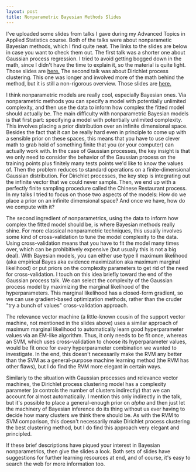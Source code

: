 ```yaml
---
layout: post
title: Nonparametric Bayesian Methods Slides
---
```

I've uploaded some slides from talks I gave during my Advanced Topics in Applied Statistics course.
Both of the talks were about nonparametic Bayesian methods, which I find quite neat.
The links to the slides are below in case you want to check them out.
The first talk was a shorter one about Gaussian process regression.
I tried to avoid getting bogged down in the math, since I didn't have the time to explain it, so the material is quite light.
Those slides are [here.](http://rpubs.com/jnd18/gpslides)
The second talk was about Dirichlet process clustering.
This one was longer and involved more of the math behind the method, but it is still a non-rigorous overview.
Those slides are [here.](http://rpubs.com/jnd18/dpslides)

I think nonparametric models are really cool, especially Bayesian ones.
Via nonparametric methods you can specify a model with potentially unlimited complexity, and then use the data to inform how complex the fitted model should actually be.
The main difficulty with nonparametric Bayesian models is that first part: specifying a model with potentially unlimited complexity.
This involves placing a prior distribution over an infinite dimensional space.
Besides the fact that it can be really hard even in principle to come up with a sensible prior on these spaces,
this means that you have to use clever math to grab hold of something finite that you (or your computer) can actually work with.
In the case of Gaussian processes, the key insight is that we only need to consider the behavior of the Gaussian process 
on the training points plus finitely many tests points we'd like to know the values of. Then the problem reduces to standard operations on a finite-dimensional Gaussian distribution.
For Dirichlet processes, the key step is integrating out the infinite vector that we could never sample.
Then, we end up with a perfectly finite sampling procedure called the Chinese Restaurant process.
In my talks I tried to focus on those two aspects of the models: How do we place a prior on an infinite dimensional space? And once we have, how do we compute with it?

The second ingredient of nonparametrics, using the data to inform how complex the fitted model should be, is where Bayesian methods really shine.
For more classical nonparametric techniques, this usually involves some kind of cross-validation to tune the model complexity to the data.
Using cross-validation means that you have to fit the model many times over, which can be prohibitively expensive (but usually this is not a big deal).
With Bayesian models, you can either use type II maximum likelihood (aka empirical Bayes aka evidence maximization aka maximum marginal likelihood)
 or put priors on the complexity parameters to get rid of the need for cross-validation.
I touch on this idea briefly toward the end of the Gaussian process talk.
We can select the complexity of the Gaussian process model by maximizing the marginal likelihood of the hyperparameters.
This marginal likelihood has a closed-form gradient, so we can use gradient-based optimization methods, rather than the cruder "try a bunch of values" cross-validation approach.

The relevance vector machine (a little-known cousin of the support vector machine, not mentioned in the slides above)
 uses a similar approach of maximum marginal likelihood to automatically learn good hyperparameter values
via an EM-like algorithm. Thus, it only needs to be fit once, whereas an SVM, which uses cross-validation to choose its hyperparameter values, would be fit once for every hyperparameter 
combination we wanted to investigate.
In the end, this doesn't necessarily make the RVM any better than the SVM as a general-purpose machine learning method (the RVM has other flaws),
but I do find the RVM more elegant in certain ways.

Similarly to the situation with Gaussian processes and relevance vector machines, the Dirichlet process clustering model has a complexity parameter
 ($\alpha$ controls the number of clusters indirectly) that we can account for almost automatically.
I mention this only indirectly in the talk, but it's possible to place a general-enough prior on $alpha$
 and then just let the machinery of Bayesian inference do its thing without us ever having to decide how many clusters we think there should be.
As with the RVM to SVM comparison, this doesn't necessarily make Dirichlet process clustering the best clustering method,
but I do find this approach very elegant and principled.

If these brief descriptions have piqued your interest in Bayesian nonparametrics, then give the slides a look. 
Both sets of slides have suggestions for further learning resources at end, and of course, it's easy to search the web for more information too.

